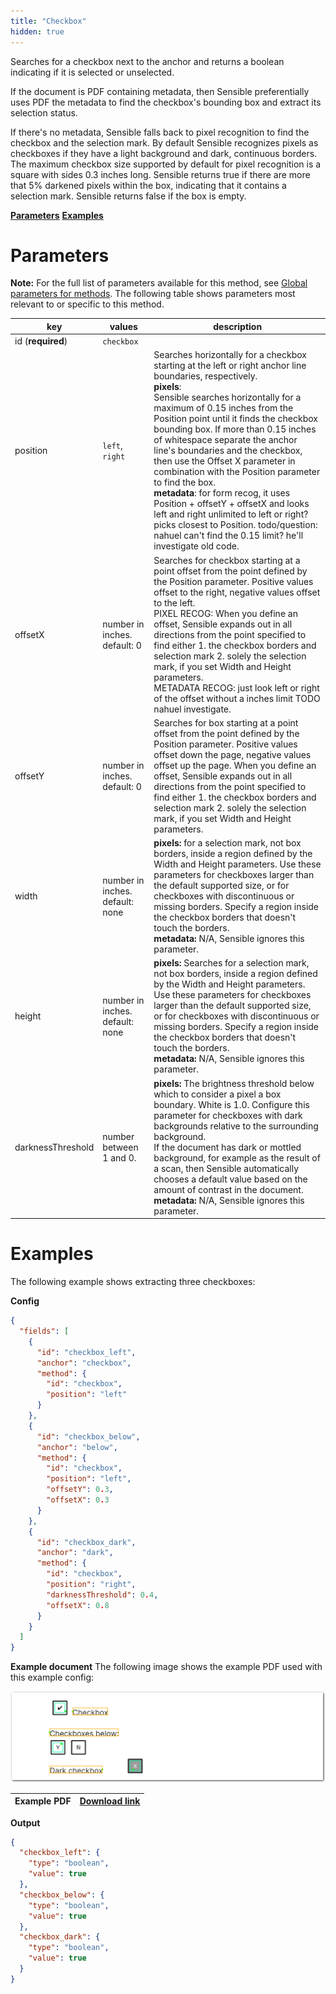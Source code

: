 ```yaml
---
title: "Checkbox"
hidden: true
---
```

Searches for a checkbox next to the anchor and returns a boolean indicating if it is selected or unselected. 

If the document is PDF containing metadata, then Sensible preferentially uses PDF the metadata to find the checkbox's bounding box and extract its selection status.  

If there's no metadata, Sensible falls back to pixel recognition to find the checkbox and the selection mark. By default Sensible recognizes pixels as checkboxes if they have a light background and dark, continuous borders. The maximum checkbox size supported by default for pixel recognition is a square with sides 0.3 inches long. Sensible returns true if  there are more that 5% darkened pixels within the box, indicating that it contains a selection mark. Sensible  returns false if the box is empty. 

[**Parameters**](doc:checkbox#parameters)
[**Examples**](doc:checkbox#examples)

Parameters
=====

**Note:** For the full list of parameters available for this method, see [Global parameters for methods](doc:method#global-parameters-for-methods). The following table shows parameters most relevant to or specific to this method.

| key               | values                          | description                                                  |
| ----------------- | ------------------------------- | ------------------------------------------------------------ |
| id (**required**) | `checkbox`                      |                                                              |
| position          | `left`, `right`                 | Searches horizontally for a checkbox starting at the left or right anchor line boundaries, respectively. <br/>**pixels**:<br/>Sensible searches horizontally for a maximum of 0.15 inches from the Position point until it finds the checkbox bounding box. If more than 0.15 inches of whitespace separate the anchor line's boundaries and the checkbox, then use the Offset X parameter in combination with the Position parameter to find the box. <br/> **metadata**: for form recog, it uses Position + offsetY + offsetX and looks left and right unlimited to left or right? picks closest to Position. todo/question: nahuel can't find the 0.15 limit? he'll investigate old code. |
| offsetX           | number in inches. default: 0    | Searches for checkbox starting at a point offset from the point defined by the Position parameter. Positive values offset to the right, negative values offset to the left. <br/>PIXEL RECOG: When you define an offset, Sensible expands out in all directions from the point specified to find either 1. the checkbox borders and selection mark 2. solely the selection mark, if you set Width and Height parameters.<br/> METADATA RECOG: just look left or right of the offset without a inches limit TODO nahuel investigate. |
| offsetY           | number in inches. default: 0    | Searches for box starting at a point offset from the point defined by the Position parameter. Positive values offset down the page, negative values offset up the page. When you define an offset, Sensible expands out in all directions from the point specified to find either 1. the checkbox borders and selection mark 2. solely the selection mark, if you set Width and Height parameters. |
| width             | number in inches. default: none | **pixels:** for a selection mark, not box borders, inside a region defined by the Width and Height parameters. Use these parameters for checkboxes larger than the default supported size, or for checkboxes with discontinuous or missing borders. Specify a region inside the checkbox borders that doesn't touch the borders.<br/>**metadata:**  N/A, Sensible ignores this parameter. |
| height            | number in inches. default: none | **pixels:** Searches for a selection mark, not box borders, inside a region defined by the Width and Height parameters. Use these parameters for checkboxes larger than the default supported size, or for checkboxes with discontinuous or missing borders. Specify a region inside the checkbox borders that doesn't touch the borders.<br/>**metadata:**  N/A, Sensible ignores this parameter. |
| darknessThreshold | number between 1 and 0.         | **pixels:**  The brightness threshold below which to consider a pixel a box boundary. White is 1.0. Configure this parameter for checkboxes with dark backgrounds relative to the surrounding background.<br>If the document has dark or mottled background, for example as the result of a scan, then Sensible automatically chooses a default value based on the amount of contrast in the document.<br/>**metadata:**  N/A, Sensible ignores this parameter. |

Examples
====

The following example shows extracting three checkboxes:

**Config**

```json
{
  "fields": [
    {
      "id": "checkbox_left",
      "anchor": "checkbox",
      "method": {
        "id": "checkbox",
        "position": "left"
      }
    },
    {
      "id": "checkbox_below",
      "anchor": "below",
      "method": {
        "id": "checkbox",
        "position": "left",
        "offsetY": 0.3,
        "offsetX": 0.3
      }
    },
    {
      "id": "checkbox_dark",
      "anchor": "dark",
      "method": {
        "id": "checkbox",
        "position": "right",
        "darknessThreshold": 0.4,
        "offsetX": 0.8
      }
    }
  ]
}
```

**Example document**
The following image shows the example PDF used with this example config:



![Click to enlarge](https://raw.githubusercontent.com/sensible-hq/sensible-docs/main//readme-sync/assets/v0/images/final/checkbox.png)

| Example PDF | [Download link](https://raw.githubusercontent.com/sensible-hq/sensible-docs/main/readme-sync/assets/v0/pdfs/checkbox.pdf) |
| ----------- | ------------------------------------------------------------ |




**Output**

```json
{
  "checkbox_left": {
    "type": "boolean",
    "value": true
  },
  "checkbox_below": {
    "type": "boolean",
    "value": true
  },
  "checkbox_dark": {
    "type": "boolean",
    "value": true
  }
}
```













